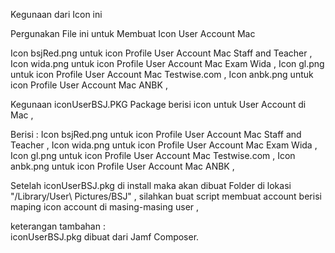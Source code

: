 Kegunaan dari Icon ini

Pergunakan File ini untuk Membuat Icon User Account Mac

Icon bsjRed.png untuk icon Profile User Account Mac Staff and Teacher ,
Icon wida.png untuk icon Profile User Account Mac Exam Wida ,
Icon gl.png untuk icon Profile User Account Mac Testwise.com ,
Icon anbk.png untuk icon Profile User Account Mac ANBK ,


Kegunaan iconUserBSJ.PKG
Package berisi icon untuk User Account di Mac ,

Berisi : 
Icon bsjRed.png untuk icon Profile User Account Mac Staff and Teacher ,
Icon wida.png untuk icon Profile User Account Mac Exam Wida ,
Icon gl.png untuk icon Profile User Account Mac Testwise.com ,
Icon anbk.png untuk icon Profile User Account Mac ANBK ,

Setelah iconUserBSJ.pkg di install maka akan dibuat Folder di lokasi "/Library/User\ Pictures/BSJ" ,
silahkan buat script membuat account berisi maping icon account di masing-masing user ,

keterangan tambahan :  
iconUserBSJ.pkg dibuat dari Jamf Composer.
